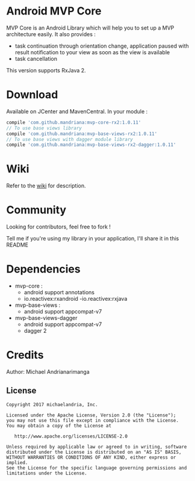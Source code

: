# Android MVP Core

MVP Core is an Android Library which will help you to set up a MVP architecture easily. It also provides :
- task continuation through orientation change, application paused with result notification to your view as soon as the view is available
- task cancellation

This version supports RxJava 2.

# Download

Available on JCenter and MavenCentral. In your module :
```groovy
compile 'com.github.mandriana:mvp-core-rx2:1.0.11'
// To use base views library
compile 'com.github.mandriana:mvp-base-views-rx2:1.0.11'
// To use base views with dagger module library
compile 'com.github.mandriana:mvp-base-views-rx2-dagger:1.0.11'
```

# Wiki

Refer to the [wiki](https://github.com/mandriana/android-mvp-core/wiki) for description.

# Community

Looking for contributors, feel free to fork !

Tell me if you're using my library in your application, I'll share it in this README

# Dependencies

- mvp-core :
  - android support annotations
  - io.reactivex:rxandroid
  -io.reactivex:rxjava
- mvp-base-views :
  - android support appcompat-v7
- mvp-base-views-dagger
  - android support appcompat-v7
  - dagger 2
  
# Credits

Author: Michael Andrianarimanga

License
--------

    Copyright 2017 michaelandria, Inc.

    Licensed under the Apache License, Version 2.0 (the "License");
    you may not use this file except in compliance with the License.
    You may obtain a copy of the License at

       http://www.apache.org/licenses/LICENSE-2.0

    Unless required by applicable law or agreed to in writing, software
    distributed under the License is distributed on an "AS IS" BASIS,
    WITHOUT WARRANTIES OR CONDITIONS OF ANY KIND, either express or implied.
    See the License for the specific language governing permissions and
    limitations under the License.
